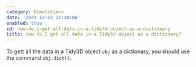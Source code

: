 ```yaml
---
category: Simulations
date: '2023-12-03 21:30:06'
enabled: true
id: how-do-i-get-all-data-in-a-tidy3d-object-as-a-dictionary
title: How do I get all data in a Tidy3d object as a dictionary?
---
```


To gett all the data in a Tidy3D object `obj` as a dictionary, you should use the command&nbsp;`obj.dict()`.
